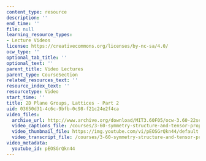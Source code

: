```yaml
---
content_type: resource
description: ''
end_time: ''
file: null
learning_resource_types:
- Lecture Videos
license: https://creativecommons.org/licenses/by-nc-sa/4.0/
ocw_type: ''
optional_tab_title: ''
optional_text: ''
parent_title: Video Lectures
parent_type: CourseSection
related_resources_text: ''
resource_index_text: ''
resourcetype: Video
start_time: ''
title: 2D Plane Groups, Lattices - Part 2
uid: 03650d31-4c6c-9bfb-0c98-f21c24e2f4ca
video_files:
  archive_url: http://www.archive.org/download/MIT3.60F05/ocw-3.60-22sep2005-part2-220k.mp4
  video_captions_file: /courses/3-60-symmetry-structure-and-tensor-properties-of-materials-fall-2005/eb287830b2725c828e454b3457398f1f_pEOSGrQkn44.vtt
  video_thumbnail_file: https://img.youtube.com/vi/pEOSGrQkn44/default.jpg
  video_transcript_file: /courses/3-60-symmetry-structure-and-tensor-properties-of-materials-fall-2005/69f72bc8d2f382220303ae5072243659_pEOSGrQkn44.pdf
video_metadata:
  youtube_id: pEOSGrQkn44
---
```

